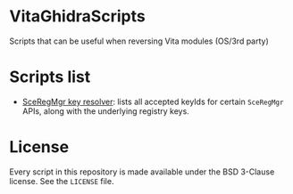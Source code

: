 # VitaGhidraScripts
Scripts that can be useful when reversing Vita modules (OS/3rd party)

# Scripts list
 - [SceRegMgr key resolver](./RegMgr_key_resolver.py): lists all accepted keyIds for certain `SceRegMgr` APIs, along with the underlying registry keys.

# License
Every script in this repository is made available under the BSD 3-Clause license. See the `LICENSE` file.
